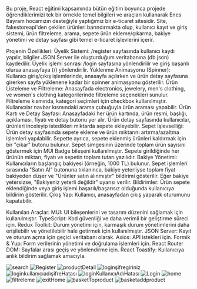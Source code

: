 Bu proje, React eğitimi kapsamında bütün eğitim boyunca projede öğrendiklerimizi tek bir örnekle temel bilgileri ve araçları kullanarak Enes Bayram hocamızın desteğiyle yaptığımız bir e-ticaret sitesidir. 
Site, fakestoreapi'den çekilen ürünleri barındırmakta olup, kullanıcı kayıt ve giriş sistemi, ürün filtreleme, arama, sepete ürün ekleme/çıkarma, bakiye yönetimi ve detay sayfası gibi 
temel e-ticaret işlevlerini içerir.

Projenin Özellikleri:
Üyelik Sistemi: /register sayfasında kullanıcı kaydı yapılır, bilgiler JSON Server ile oluşturduğum veritabanına (db.json) kaydedilir. Üyelik işlemi sonrası /login sayfasına yönlendirilir ve giriş başarılı olursa anasayfaya (/) yönlendirilir.
Yüklenme Animasyonu (Spinner): Kullanıcı giriş/çıkış işlemlerinde, anasayfa açılırken ve ürün detay sayfasına girerken sayfa yüklenene kadar bir spinner animasyonu gösterilir.
Ürün Listeleme ve Filtreleme: Anasayfada electronics, jewelery, men's clothing, ve women's clothing kategorilerinde filtreleme seçenekleri sunulur. Filtreleme kısmında, kategori seçimleri için checkbox kullanılmıştır. Kullanıcılar navbar kısmındaki arama çubuğuyla ürün araması yapabilir.
Ürün Kartı ve Detay Sayfası: Anasayfadaki her ürün kartında, ürün resmi, başlığı, açıklaması, fiyatı ve detay butonu yer alır. Ürün detay sayfasında kullanıcılar, ürünleri inceleyip istedikleri miktarda sepete ekleyebilir.
Sepet İşlevselliği: Ürün detay sayfasında sepete ekleme ve ürün miktarını artırma/azaltma işlemleri yapılabilir. Sepette ayrıca, sepete eklenmiş ürünleri kaldırmak için bir "çıkar" butonu bulunur. Sepet simgesinin üzerinde toplam ürün sayısını göstermek için MUI Badge bileşeni kullanılmıştır. Sepete girildiğinde her ürünün miktarı, fiyatı ve sepetin toplam tutarı yazılıdır. 
Bakiye Yönetimi: Kullanıcıların başlangıç bakiyesi (örneğin, 1000 TL) bulunur. Sepet işlemleri sırasında "Satın Al" butonuna tıklanınca, bakiye yeterliyse toplam fiyat bakiyeden düşer ve "Ürünler satın alınmıştır" bildirimi gösterilir. Eğer bakiye yetersizse, "Bakiyeniz yeterli değildir" uyarısı verilir.
Bildirimler: Ürün sepete eklendiğinde veya giriş işlemi başarılı/başarısız olduğunda kullanıcıya bildirim gösterilir.
Çıkış Yap: Kullanıcı, anasayfadan çıkış yaparak oturumunu kapatabilir.

Kullanılan Araçlar:
MUI: UI bileşenlerini ve tasarım düzenini sağlamak için kullanılmıştır.
TypeScript: Kod güvenliği ve daha verimli bir geliştirme süreci için.
Redux Toolkit: Durum yönetimi için, karmaşık durum yönetimlerini daha erişilebilir ve yönetilebilir hale getirmek için kullanılmıştır.
JSON Server: Kayıt ve oturum açma için geçici veritabanı olarak.
Axios: API istekleri için.
Formik & Yup: Form verilerinin yönetimi ve doğrulama işlemleri için.
React Router DOM: Sayfalar arası geçiş ve yönlendirme için.
React Toastify: Kullanıcıya anlık bildirim sağlamak amacıyla.

![search](https://github.com/user-attachments/assets/413faf34-0632-4a82-b5c3-b3d52cd9d17c)
![Register](https://github.com/user-attachments/assets/61a55aa6-915f-4087-b5ff-d8e432ce7308)
![productDetail](https://github.com/user-attachments/assets/bf082fb7-28b4-4b23-adcd-a589c6886bd0)
![loginşifregiriniz](https://github.com/user-attachments/assets/67967aec-ce42-422c-bd3b-1c98a20afd68)
![loginkullanıcıadışifreHatası](https://github.com/user-attachments/assets/62831b88-525b-4a1f-8092-217d65d5ce30)
![loginKullanıcıAdıHatası](https://github.com/user-attachments/assets/c77b04a3-fd8e-47e8-99d2-06e4ab1dc9e0)
![Login](https://github.com/user-attachments/assets/244d756e-1b76-4643-9dd0-043514220251)
![home](https://github.com/user-attachments/assets/c3c02ea3-7551-46a9-8da1-7190c6fa3c42)
![filtreleme](https://github.com/user-attachments/assets/fef31f2c-0fa1-4c4f-8fa3-103fe78eee93)
![exitHome](https://github.com/user-attachments/assets/b3c857a5-2cc6-4e8c-8069-1e3944e1e82f)
![basketToproduct](https://github.com/user-attachments/assets/5d0deec3-241f-4d89-ac07-f5fe0eb38451)
![basketaddproduct](https://github.com/user-attachments/assets/aa96b78e-0fb0-4a49-aedd-cbcc112e5f24)
